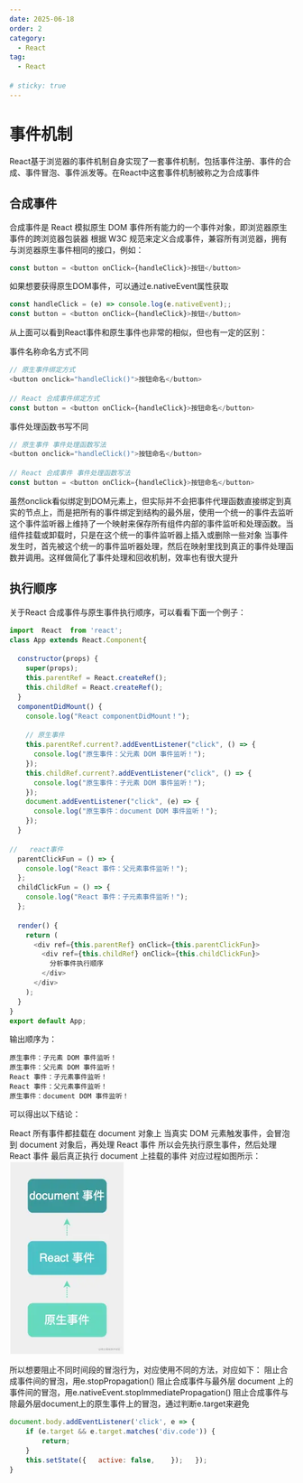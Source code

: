 ```yaml
---
date: 2025-06-18
order: 2
category:
  - React
tag:
  - React

# sticky: true
---
```


# 事件机制
React基于浏览器的事件机制自身实现了一套事件机制，包括事件注册、事件的合成、事件冒泡、事件派发等。在React中这套事件机制被称之为合成事件

## 合成事件

合成事件是 React 模拟原生 DOM 事件所有能力的一个事件对象，即浏览器原生事件的跨浏览器包装器
根据 W3C 规范来定义合成事件，兼容所有浏览器，拥有与浏览器原生事件相同的接口，例如：

```js
const button = <button onClick={handleClick}>按钮</button>
```

如果想要获得原生DOM事件，可以通过e.nativeEvent属性获取

```js
const handleClick = (e) => console.log(e.nativeEvent);;
const button = <button onClick={handleClick}>按钮</button>
```

从上面可以看到React事件和原生事件也非常的相似，但也有一定的区别：

事件名称命名方式不同

```js
// 原生事件绑定方式
<button onclick="handleClick()">按钮命名</button>
      
// React 合成事件绑定方式
const button = <button onClick={handleClick}>按钮命名</button>
```

事件处理函数书写不同

```js
// 原生事件 事件处理函数写法
<button onclick="handleClick()">按钮命名</button>

// React 合成事件 事件处理函数写法
const button = <button onClick={handleClick}>按钮命名</button>
```

虽然onclick看似绑定到DOM元素上，但实际并不会把事件代理函数直接绑定到真实的节点上，而是把所有的事件绑定到结构的最外层，使用一个统一的事件去监听
这个事件监听器上维持了一个映射来保存所有组件内部的事件监听和处理函数。当组件挂载或卸载时，只是在这个统一的事件监听器上插入或删除一些对象
当事件发生时，首先被这个统一的事件监听器处理，然后在映射里找到真正的事件处理函数并调用。这样做简化了事件处理和回收机制，效率也有很大提升

## 执行顺序
关于React 合成事件与原生事件执行顺序，可以看看下面一个例子：

```js
import  React  from 'react';
class App extends React.Component{

  constructor(props) {
    super(props);
    this.parentRef = React.createRef();
    this.childRef = React.createRef();
  }
  componentDidMount() {
    console.log("React componentDidMount！");

    // 原生事件
    this.parentRef.current?.addEventListener("click", () => {
      console.log("原生事件：父元素 DOM 事件监听！");
    });
    this.childRef.current?.addEventListener("click", () => {
      console.log("原生事件：子元素 DOM 事件监听！");
    });
    document.addEventListener("click", (e) => {
      console.log("原生事件：document DOM 事件监听！");
    });
  }

//   react事件
  parentClickFun = () => {
    console.log("React 事件：父元素事件监听！");
  };
  childClickFun = () => {
    console.log("React 事件：子元素事件监听！");
  };
  
  render() {
    return (
      <div ref={this.parentRef} onClick={this.parentClickFun}>
        <div ref={this.childRef} onClick={this.childClickFun}>
          分析事件执行顺序
        </div>
      </div>
    );
  }
}
export default App;
```
输出顺序为：

```
原生事件：子元素 DOM 事件监听！ 
原生事件：父元素 DOM 事件监听！ 
React 事件：子元素事件监听！ 
React 事件：父元素事件监听！ 
原生事件：document DOM 事件监听！ 
```

可以得出以下结论：

React 所有事件都挂载在 document 对象上
当真实 DOM 元素触发事件，会冒泡到 document 对象后，再处理 React 事件
所以会先执行原生事件，然后处理 React 事件
最后真正执行 document 上挂载的事件
对应过程如图所示：
![alt text](image-1.png)

所以想要阻止不同时间段的冒泡行为，对应使用不同的方法，对应如下：
阻止合成事件间的冒泡，用e.stopPropagation()
阻止合成事件与最外层 document 上的事件间的冒泡，用e.nativeEvent.stopImmediatePropagation()
阻止合成事件与除最外层document上的原生事件上的冒泡，通过判断e.target来避免

```js
document.body.addEventListener('click', e => {   
    if (e.target && e.target.matches('div.code')) {  
        return;    
    }    
    this.setState({   active: false,    });   }); 
}
```